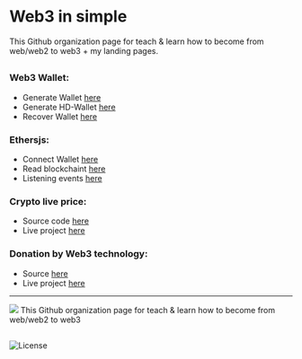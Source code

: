 # Web3 in simple

This Github organization page for teach & learn how to become from web/web2 to web3 + my landing pages.

##

### Web3 Wallet:
- Generate Wallet [here](https://github.com/sol-app/web3-wallet/tree/main/generate-wallet) 
- Generate HD-Wallet [here](https://github.com/sol-app/web3-wallet/tree/main/generate-hdwallet) 
- Recover Wallet [here](https://github.com/sol-app/web3-wallet/tree/main/recover-wallet) 

### Ethersjs:
- Connect Wallet [here](https://github.com/sol-app/ethersjs/tree/main/connect) 
- Read blockchaint [here](https://github.com/sol-app/ethersjs/tree/main/read) 
- Listening events [here](https://github.com/sol-app/ethersjs/tree/main/listen-event) 

### Crypto live price:
- Source code [here](https://github.com/sol-app/crypto-price) 
- Live project [here](https://sol-app.github.io/crypto-price/) 

### Donation by Web3 technology:
- Source [here](https://github.com/sol-app/Donation) 
- Live project [here](https://sol-app.github.io/Donation/) 

---

<a href="https://github.com/sol-app"><img src="https://avatars.githubusercontent.com/u/124498405?s=200&v=4" /></a>
<span>This Github organization page for teach & learn how to become from web/web2 to web3</span>

##

![License](https://img.shields.io/badge/License-MIT-blue)
